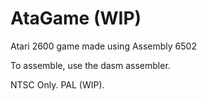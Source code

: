 # AtaGame (WIP)
Atari 2600 game made using Assembly 6502

To assemble, use  the dasm assembler.

NTSC Only.
PAL (WIP).
